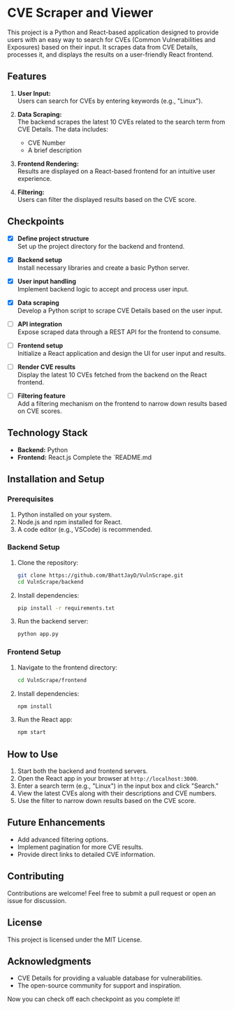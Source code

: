 # CVE Scraper and Viewer

This project is a Python and React-based application designed to provide users with an easy way to search for CVEs (Common Vulnerabilities and Exposures) based on their input. It scrapes data from CVE Details, processes it, and displays the results on a user-friendly React frontend.

## Features

1. **User Input:**  
   Users can search for CVEs by entering keywords (e.g., "Linux").

2. **Data Scraping:**  
   The backend scrapes the latest 10 CVEs related to the search term from CVE Details. The data includes:

   - CVE Number
   - A brief description

3. **Frontend Rendering:**  
   Results are displayed on a React-based frontend for an intuitive user experience.

4. **Filtering:**  
   Users can filter the displayed results based on the CVE score.

## Checkpoints

- [x] **Define project structure**  
       Set up the project directory for the backend and frontend.

- [x] **Backend setup**  
       Install necessary libraries and create a basic Python server.

- [x] **User input handling**  
       Implement backend logic to accept and process user input.

- [x] **Data scraping**  
       Develop a Python script to scrape CVE Details based on the user input.

- [ ] **API integration**  
       Expose scraped data through a REST API for the frontend to consume.

- [ ] **Frontend setup**  
       Initialize a React application and design the UI for user input and results.

- [ ] **Render CVE results**  
       Display the latest 10 CVEs fetched from the backend on the React frontend.

- [ ] **Filtering feature**  
       Add a filtering mechanism on the frontend to narrow down results based on CVE scores.

## Technology Stack

- **Backend:** Python
- **Frontend:** React.js
  Complete the `README.md

## Installation and Setup

### Prerequisites

1. Python installed on your system.
2. Node.js and npm installed for React.
3. A code editor (e.g., VSCode) is recommended.

### Backend Setup

1. Clone the repository:

   ```bash
   git clone https://github.com/BhattJayD/VulnScrape.git
   cd VulnScrape/backend
   ```

2. Install dependencies:

   ```bash
   pip install -r requirements.txt
   ```

3. Run the backend server:
   ```bash
   python app.py
   ```

### Frontend Setup

1. Navigate to the frontend directory:

   ```bash
   cd VulnScrape/frontend
   ```

2. Install dependencies:

   ```bash
   npm install
   ```

3. Run the React app:
   ```bash
   npm start
   ```

## How to Use

1. Start both the backend and frontend servers.
2. Open the React app in your browser at `http://localhost:3000`.
3. Enter a search term (e.g., "Linux") in the input box and click "Search."
4. View the latest CVEs along with their descriptions and CVE numbers.
5. Use the filter to narrow down results based on the CVE score.

## Future Enhancements

- Add advanced filtering options.
- Implement pagination for more CVE results.
- Provide direct links to detailed CVE information.

## Contributing

Contributions are welcome! Feel free to submit a pull request or open an issue for discussion.

## License

This project is licensed under the MIT License.

## Acknowledgments

- CVE Details for providing a valuable database for vulnerabilities.
- The open-source community for support and inspiration.

Now you can check off each checkpoint as you complete it!
